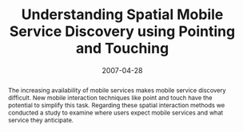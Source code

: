---
abstract: The increasing availability of mobile services makes mobile service discovery
  difficult. New mobile interaction techniques like point and touch have the potential
  to simplify this task. Regarding these spatial interaction methods we conducted
  a study to examine where users expect mobile services and what service they anticipate.
authors:
- Thomas Költringer
- Martin Tomitsch
- Karin Kappel
- Mario Zrno
- Thomas Grechenig
date: '2007-04-28'
featured: false
publication_types:
- '0'
publishDate: '2007-04-28'
title: Understanding Spatial Mobile Service Discovery using Pointing and Touching
url_pdf: ''
---